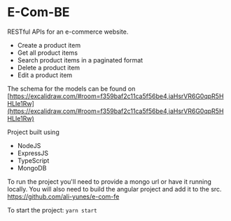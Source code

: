 # E-Com-BE

RESTful APIs for an e-commerce website.

  

- Create a product item
- Get all product items
- Search product items in a paginated format
- Delete a product item
- Edit a product item

The schema for the models can be found on [https://excalidraw.com/#room=f359baf2c11ca5f56be4,iaHsrVR6G0qpR5HHLIe1Rw](https://excalidraw.com/#room=f359baf2c11ca5f56be4,iaHsrVR6G0qpR5HHLIe1Rw)

Project built using

- NodeJS
- ExpressJS
- TypeScript
- MongoDB

To run the project you'll need to provide a mongo  url or have it running locally.
You will also need to build the angular project and add it to the src. https://github.com/ali-yunes/e-com-fe

To start the project: 
```yarn start```

